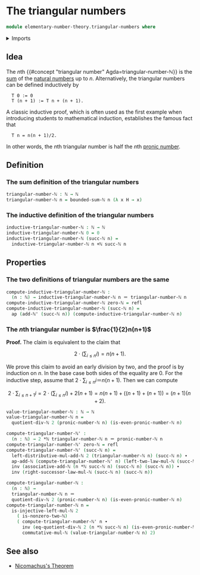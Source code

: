 # The triangular numbers

```agda
module elementary-number-theory.triangular-numbers where
```

<details><summary>Imports</summary>

```agda
open import elementary-number-theory.addition-natural-numbers
open import elementary-number-theory.divisibility-natural-numbers
open import elementary-number-theory.natural-numbers
open import elementary-number-theory.multiplication-natural-numbers
open import elementary-number-theory.parity-natural-numbers
open import elementary-number-theory.pronic-numbers
open import elementary-number-theory.sums-of-natural-numbers

open import foundation.action-on-identifications-functions
open import foundation.identity-types
```

</details>

## Idea

The $n$th {{#concept "triangular number" Agda=triangular-number-ℕ}} is the
[sum](elementary-number-theory.sums-of-natural-numbers.md) of the
[natural numbers](elementary-number-theory.natural-numbers.md) up to $n$.
Alternatively, the triangular numbers can be defined inductively by

```text
  T 0 := 0
  T (n + 1) := T n + (n + 1).
```

A classic inductive proof, which is often used as the first example when
introducing students to mathematical induction, establishes the famous fact that

```text
  T n = n(n + 1)/2.
```

In other words, the $n$th triangular number is half the $n$th
[pronic number](elementary-number-theory.pronic-numbers.md).

## Definition

### The sum definition of the triangular numbers

```agda
triangular-number-ℕ : ℕ → ℕ
triangular-number-ℕ n = bounded-sum-ℕ n (λ x H → x)
```

### The inductive definition of the triangular numbers

```agda
inductive-triangular-number-ℕ : ℕ → ℕ
inductive-triangular-number-ℕ 0 = 0
inductive-triangular-number-ℕ (succ-ℕ n) =
  inductive-triangular-number-ℕ n +ℕ succ-ℕ n
```

## Properties

### The two definitions of triangular numbers are the same

```agda
compute-inductive-triangular-number-ℕ :
  (n : ℕ) → inductive-triangular-number-ℕ n ＝ triangular-number-ℕ n
compute-inductive-triangular-number-ℕ zero-ℕ = refl
compute-inductive-triangular-number-ℕ (succ-ℕ n) =
  ap (add-ℕ' (succ-ℕ n)) (compute-inductive-triangular-number-ℕ n)
```

### The $n$th triangular number is $\frac{1}{2}n(n+1)$

**Proof.** The claim is equivalent to the claim that

$$
  2 \cdot \left(\sum_{i\leq n} i\right) = n(n+1).
$$

We prove this claim to avoid an early division by two, and the proof is by
induction on $n$. In the base case both sides of the equality are $0$. For the
inductive step, assume that $2 \cdot \sum_{i\leq n} i ＝ n(n+1)$. Then we can
compute

$$
2 \cdot \sum_{i\leq n+1} i = 2 \cdot \left(\sum_{i\leq n} i\right)+ 2(n+1) = n(n+1) + ((n+1) + (n+1)) = (n+1)(n+2).
$$

```agda
value-triangular-number-ℕ : ℕ → ℕ
value-triangular-number-ℕ n =
  quotient-div-ℕ 2 (pronic-number-ℕ n) (is-even-pronic-number-ℕ n)

compute-triangular-number-ℕ' :
  (n : ℕ) → 2 *ℕ triangular-number-ℕ n ＝ pronic-number-ℕ n
compute-triangular-number-ℕ' zero-ℕ = refl
compute-triangular-number-ℕ' (succ-ℕ n) =
  left-distributive-mul-add-ℕ 2 (triangular-number-ℕ n) (succ-ℕ n) ∙
  ap-add-ℕ (compute-triangular-number-ℕ' n) (left-two-law-mul-ℕ (succ-ℕ n)) ∙
  inv (associative-add-ℕ (n *ℕ succ-ℕ n) (succ-ℕ n) (succ-ℕ n)) ∙
  inv (right-successor-law-mul-ℕ (succ-ℕ n) (succ-ℕ n))

compute-triangular-number-ℕ :
  (n : ℕ) →
  triangular-number-ℕ n ＝
  quotient-div-ℕ 2 (pronic-number-ℕ n) (is-even-pronic-number-ℕ n)
compute-triangular-number-ℕ n =
  is-injective-left-mul-ℕ 2
    ( is-nonzero-two-ℕ)
    ( compute-triangular-number-ℕ' n ∙
      inv (eq-quotient-div-ℕ 2 (n *ℕ succ-ℕ n) (is-even-pronic-number-ℕ n)) ∙
      commutative-mul-ℕ (value-triangular-number-ℕ n) 2)
```

## See also

- [Nicomachus's Theorem](elementary-number-theory.nicomachuss-theorem.md)
